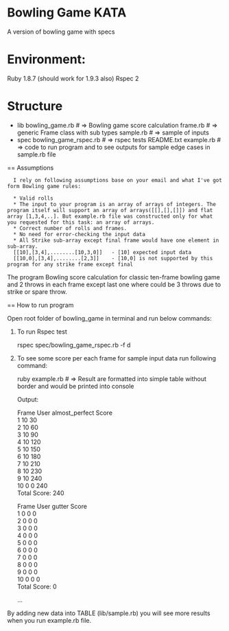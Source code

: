 Bowling Game KATA
=================

A version of bowling game with specs

Environment:
=================

Ruby 1.8.7 (should work for 1.9.3 also)
Rspec 2

Structure
=========
  - lib
      bowling_game.rb      # => Bowling game score calculation
      frame.rb             # => generic Frame class with sub types
      sample.rb            # => sample of inputs   
  - spec
      bowling_game_rspec.rb  # => rspec tests
  README.txt
  example.rb               # => code to run program and to see outputs for sample edge cases in sample.rb file
  

== Assumptions

      I rely on following assumptions base on your email and what I've got form Bowling game rules:

      * Valid rolls 
      * The input to your program is an array of arrays of integers. The program itself will support an array of arrays([[],[],[]]) and flat array [1,3,4,..]. But example.rb file was constructed only for what you requested for this task: an array of arrays.
      * Correct number of rolls and frames.
      * No need for error-checking the input data
      * All Strike sub-array except final frame would have one element in sub-array. 
      [[10],[3,4],........[10,3,0]]   - [10] expected input data
      [[10,0],[3,4],........[2,3]]    - [10,0] is not supported by this program for any strike frame except final

   The program Bowling score calculation for classic ten-frame bowling game and 2 throws in each frame except last one where could be 3 throws due to strike or spare throw.
 
      
== How to run program

  Open root folder of bowling_game in terminal and run below commands:
 
 1. To run Rspec test

    rspec spec/bowling_game_rspec.rb -f d      
    
 2. To see some score per each frame for sample input data run following command:
    
    ruby example.rb    # => Result are formatted into simple table without border and would be printed into console
    
    Output:
    
    Frame                     User almost_perfect       Score                    
    1                         10                        30                       
    2                         10                        60                       
    3                         10                        90                       
    4                         10                        120                      
    5                         10                        150                      
    6                         10                        180                      
    7                         10                        210                      
    8                         10                        230                      
    9                         10                        240                      
    10                        0 0                       240                      
    Total Score: 240

    Frame                     User gutter               Score                    
    1                         0 0                       0                        
    2                         0 0                       0                        
    3                         0 0                       0                        
    4                         0 0                       0                        
    5                         0 0                       0                        
    6                         0 0                       0                        
    7                         0 0                       0                        
    8                         0 0                       0                        
    9                         0 0                       0                        
    10                        0 0                       0                        
    Total Score: 0
     
    ...
    
  By adding new data into TABLE (lib/sample.rb) you will see more results when you run example.rb file.
    
